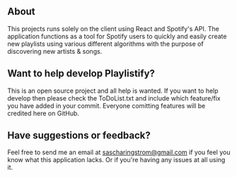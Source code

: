## About 
This projects runs solely on the client using React and Spotify's API.
The application functions as a tool for Spotify users to quickly and easily create new playlists
using various different algorithms with the purpose of discovering new artists & songs.

## Want to help develop Playlistify?
This is an open source project and all help is wanted.
If you want to help develop then please check the ToDoList.txt and include which feature/fix you have added in your commit. 
Everyone comitting features will be credited here on GitHub.

## Have suggestions or feedback?
Feel free to send me an email at sascharingstrom@gmail.com if you feel you know what this application lacks.
Or if you're having any issues at all using it.